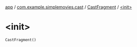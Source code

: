 [app](../../index.md) / [com.example.simplemovies.cast](../index.md) / [CastFragment](index.md) / [&lt;init&gt;](./-init-.md)

# &lt;init&gt;

`CastFragment()`